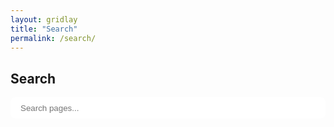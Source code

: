 ```yaml
---
layout: gridlay
title: "Search"
permalink: /search/
---
```


<div class="section-card">
  <h2>Search</h2>
  <input id="search-input" type="search" placeholder="Search pages..." aria-label="Search" style="width:100%;padding:.6rem 1rem;border:1px solid var(--border-light);border-radius:8px;">
  <div id="search-results" class="subsection-card" style="margin-top:1rem;"></div>
</div>

